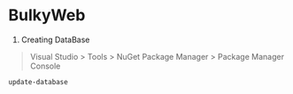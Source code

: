 # BulkyWeb

1. Creating DataBase
> Visual Studio > Tools > NuGet Package Manager > Package Manager Console
```ps
update-database
```
